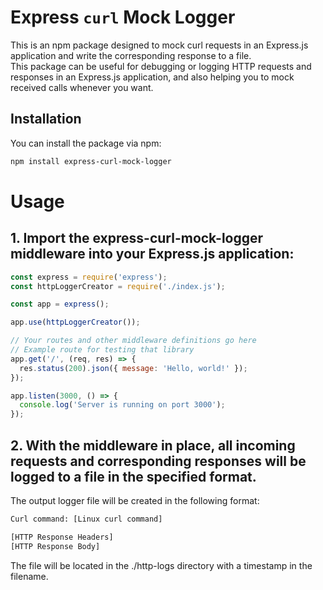 # Express `curl` Mock Logger

This is an npm package designed to mock curl requests in an Express.js application and write the corresponding response to a file.  
This package can be useful for debugging or logging HTTP requests and responses in an Express.js application, and also helping you to mock received calls whenever you want.

## Installation

You can install the package via npm:

```bash
npm install express-curl-mock-logger
```

# Usage

## 1. Import the express-curl-mock-logger middleware into your Express.js application:

```js
const express = require('express');
const httpLoggerCreator = require('./index.js');

const app = express();

app.use(httpLoggerCreator());

// Your routes and other middleware definitions go here
// Example route for testing that library
app.get('/', (req, res) => {
  res.status(200).json({ message: 'Hello, world!' });
});

app.listen(3000, () => {
  console.log('Server is running on port 3000');
});

```

## 2. With the middleware in place, all incoming requests and corresponding responses will be logged to a file in the specified format.

The output logger file will be created in the following format:

```txt
Curl command: [Linux curl command]

[HTTP Response Headers]
[HTTP Response Body]
```

The file will be located in the ./http-logs directory with a timestamp in the filename.

